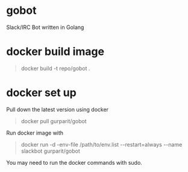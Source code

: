 # gobot
Slack/IRC Bot written in Golang

# docker build image

> docker build -t repo/gobot .

# docker set up
Pull down the latest version using docker

> docker pull gurparit/gobot

Run docker image with

> docker run -d -env-file /path/to/env.list --restart=always --name slackbot gurparit/gobot

You may need to run the docker commands with sudo.
